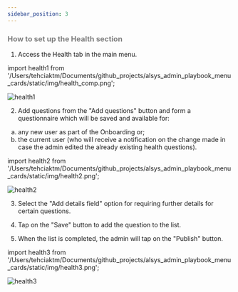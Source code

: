 ```yaml
---
sidebar_position: 3
---
```




### <font color="gray">How to set up the Health section</font>

1. Access the Health tab in the main menu.

import health1 from '/Users/tehciaktm/Documents/github_projects/alsys_admin_playbook_menu_cards/static/img/health_comp.png';

<img src={health1} alt="health1" />

2. Add questions from the "Add questions" button and form a questionnaire which will be saved and available for:

<ol type="a">
    <li>any new user as part of the Onboarding or;</li>
    <li>the current user (who will receive a notification on the change made in case the admin edited the already existing health questions).</li>
</ol>



import health2 from '/Users/tehciaktm/Documents/github_projects/alsys_admin_playbook_menu_cards/static/img/health2.png';

<img src={health2} alt="health2" />

3. Select the "Add details field" option for requiring further details for certain questions.

4. Tap on the "Save" button to add the question to the list.

5. When the list is completed, the admin will tap on the "Publish" button.

import health3 from '/Users/tehciaktm/Documents/github_projects/alsys_admin_playbook_menu_cards/static/img/health3.png';

<img src={health3} alt="health3" />

